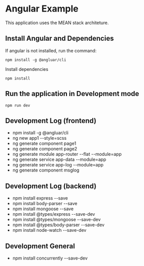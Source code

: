 # Angular Example

This application uses the MEAN stack architeture.

## Install Angular and Dependencies

If angular is not installed, run the command:

`npm install -g @angluar/cli`

Install dependencies

`npm install`

## Run the application in Development mode

`npm run dev`



## Development Log (frontend)
- npm install -g @angluar/cli
- ng new app1 --style=scss
- ng generate component page1
- ng generate component page2
- ng generate module app-router --flat --module=app
- ng generate service app-data --module=app
- ng generate service app-log --module=app
- ng generate component msglog

## Development Log (backend)
- npm install express --save
- npm install body-parser --save
- npm install mongoose --save
- npm install @types/express --save-dev
- npm install @types/mongoose --save-dev
- npm install @types/body-parser --save-dev
- npm install node-watch --save-dev

## Development General
- npm install concurrently --save-dev